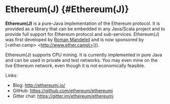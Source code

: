 Ethereum(J) {#Ethereum\(J\)}
===========

**Ethereum(J)** is a pure-Java implementation of the Ethereum protocol.
It is provided as a library that can be embedded in any Java/Scala
project and to provide full support for Ethereum protocol and
sub-services. Ethereum(J) was first developed by [Roman
Mandeleil](https://github.com/romanman) and is now sponsored by
[\<ether.camp\> \<http://www.ether.camp\>]().

Ethereum(J) supports CPU mining. It is currently implemented in pure
Java and can be used in private and test networks. You may even mine on
the live Ethereum network, even though it is not economically feasible.

Links:

-   Blog: <http://ethereumj.io/>
-   GitHub: <https://github.com/ethereum/ethereumj>
-   Gitter chat: <https://gitter.im/ethereum/ethereumj>
